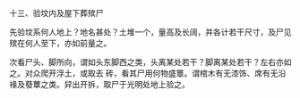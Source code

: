 十三、验坟内及屋下葬殡尸

先验坟系何人地上？地名甚处？土堆一个，量高及长阔，并各计若干尺寸，及尸见 殡在何人至下，亦如前量之。

次看尸头、脚所向，谓如头东脚西之类，头离某处若干？脚离某处若干？左右亦如之。对众爬开浮土，或取去 砖，看其尸用何物盛簟。谓棺木有无漆饰、席有无沿禒及蕟蕈之类。舁出开拆，取尸于光明处地上验之。

